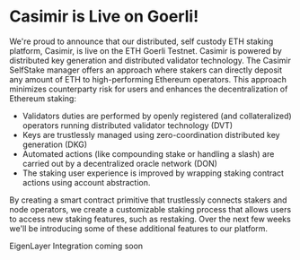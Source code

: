 # Casimir is Live on Goerli!

We're proud to announce that our distributed, self custody ETH staking platform, Casimir, is live on the ETH Goerli Testnet. Casimir is powered by distributed key generation and distributed validator technology. The Casimir SelfStake manager offers an approach where stakers can directly deposit any amount of ETH to high-performing Ethereum operators. This approach minimizes counterparty risk for users and enhances the decentralization of Ethereum staking:
* Validators duties are performed by openly registered (and collateralized) operators running distributed validator technology (DVT)
* Keys are trustlessly managed using zero-coordination distributed key generation (DKG)
* Automated actions (like compounding stake or handling a slash) are carried out by a decentralized oracle network (DON)
* The staking user experience is improved by wrapping staking contract actions using account abstraction.

By creating a smart contract primitive that trustlessly connects stakers and node operators, we create a customizable staking process that allows users to access new staking features, such as restaking. Over the next few weeks we'll be introducing some of these additional features to our platform.

EigenLayer Integration coming soon